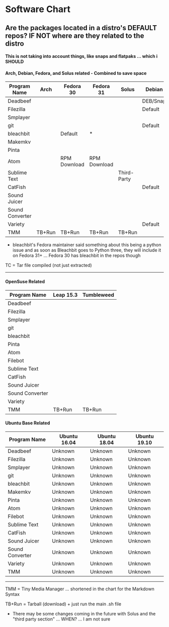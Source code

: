 
# Software Chart

## Are the packages located in a distro's DEFAULT repos?  IF NOT where are they related to the distro

#### This is not taking into account things,  like snaps and flatpaks ... which i SHOULD

#### Arch, Debian, Fedora, and Solus related - Combined to save space

| Program Name    | Arch   | Fedora 30    | Fedora 31    | Solus       | Debian   |
| --------------- | ------ | ------------ | ------------ | ----------- | -------- |
| Deadbeef        |        |              |              |             | DEB/Snap |
| Filezilla       |        |              |              |             | Default  |
| Smplayer        |        |              |              |             |          |
| git             |        |              |              |             | Default  |
| bleachbit       |        |        Default      | *            |             |          |
| Makemkv         |        |              |              |             |          |
| Pinta           |        |              |              |             |          |
| Atom            |        | RPM Download | RPM Download |             |          |
| Sublime Text    |        |              |              | Third-Party |          |
| CatFish         |        |              |              |             | Default  |
| Sound Juicer    |        |              |              |             |          |
| Sound Converter |        |              |              |             |          |
| Variety         |        |              |              |             | Default  |
| TMM             | TB+Run | TB+Run       | TB+Run       | TB+Run      |          |

* bleachbit's Fedora maintainer said something about this being a python issue and as soon as Bleachbit goes to Python three, they will include it on Fedora 31+ ... Fedora 30 has bleachbit in the repos though

TC = Tar file compiled (not just extracted)

---

#### OpenSuse Related

| Program Name    | Leap 15.3 | Tumbleweed |
| --------------- | --------- | ---------- |
| Deadbeef        |           |            |
| Filezilla       |           |            |
| Smplayer        |           |            |
| git             |           |            |
| bleachbit       |           |            |
| Pinta           |           |            |
| Atom            |           |            |
| Filebot         |           |            |
| Sublime Text    |           |            |
| CatFish         |           |            |
| Sound Juicer    |           |            |
| Sound Converter |           |            |
| Variety         |           |            |
| TMM             | TB+Run    | TB+Run     |

#### Ubuntu Base Related

| Program Name    | Ubuntu 16.04 | Ubuntu 18.04 | Ubuntu 19.10 |
| --------------- | ------------ | ------------ | ------------ |
| Deadbeef        | Unknown      | Unknown      | Unknown      |
| Filezilla       | Unknown      | Unknown      | Unknown      |
| Smplayer        | Unknown      | Unknown      | Unknown      |
| git             | Unknown      | Unknown      | Unknown      |
| bleachbit       | Unknown      | Unknown      | Unknown      |
| Makemkv         | Unknown      | Unknown      | Unknown      |
| Pinta           | Unknown      | Unknown      | Unknown      |
| Atom            | Unknown      | Unknown      | Unknown      |
| Filebot         | Unknown      | Unknown      | Unknown      |
| Sublime Text    | Unknown      | Unknown      | Unknown      |
| CatFish         | Unknown      | Unknown      | Unknown      |
| Sound Juicer    | Unknown      | Unknown      | Unknown      |
| Sound Converter | Unknown      | Unknown      | Unknown      |
| Variety         | Unknown      | Unknown      | Unknown      |
| TMM             | Unknown      | Unknown      | Unknown      |

---
TMM = Tiny Media Manager ... shortened in the chart for the Markdown Syntax

TB+Run = Tarball (download) + just run the main .sh file

* There may be some changes coming in the future with Solus and the "third party section" ... WHEN? ... I am not sure

